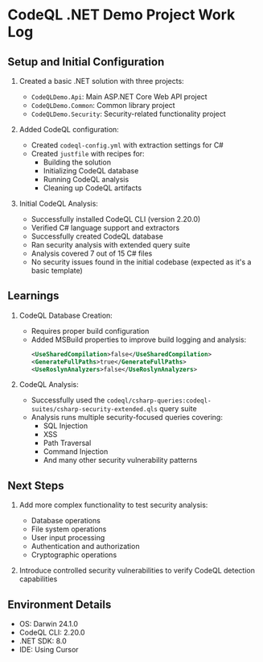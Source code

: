 # CodeQL .NET Demo Project Work Log

## Setup and Initial Configuration

1. Created a basic .NET solution with three projects:
   - `CodeQLDemo.Api`: Main ASP.NET Core Web API project
   - `CodeQLDemo.Common`: Common library project
   - `CodeQLDemo.Security`: Security-related functionality project

2. Added CodeQL configuration:
   - Created `codeql-config.yml` with extraction settings for C#
   - Created `justfile` with recipes for:
     - Building the solution
     - Initializing CodeQL database
     - Running CodeQL analysis
     - Cleaning up CodeQL artifacts

3. Initial CodeQL Analysis:
   - Successfully installed CodeQL CLI (version 2.20.0)
   - Verified C# language support and extractors
   - Successfully created CodeQL database
   - Ran security analysis with extended query suite
   - Analysis covered 7 out of 15 C# files
   - No security issues found in the initial codebase (expected as it's a basic template)

## Learnings

1. CodeQL Database Creation:
   - Requires proper build configuration
   - Added MSBuild properties to improve build logging and analysis:
     ```xml
     <UseSharedCompilation>false</UseSharedCompilation>
     <GenerateFullPaths>true</GenerateFullPaths>
     <UseRoslynAnalyzers>false</UseRoslynAnalyzers>
     ```

2. CodeQL Analysis:
   - Successfully used the `codeql/csharp-queries:codeql-suites/csharp-security-extended.qls` query suite
   - Analysis runs multiple security-focused queries covering:
     - SQL Injection
     - XSS
     - Path Traversal
     - Command Injection
     - And many other security vulnerability patterns

## Next Steps

1. Add more complex functionality to test security analysis:
   - Database operations
   - File system operations
   - User input processing
   - Authentication and authorization
   - Cryptographic operations

2. Introduce controlled security vulnerabilities to verify CodeQL detection capabilities

## Environment Details

- OS: Darwin 24.1.0
- CodeQL CLI: 2.20.0
- .NET SDK: 8.0
- IDE: Using Cursor 